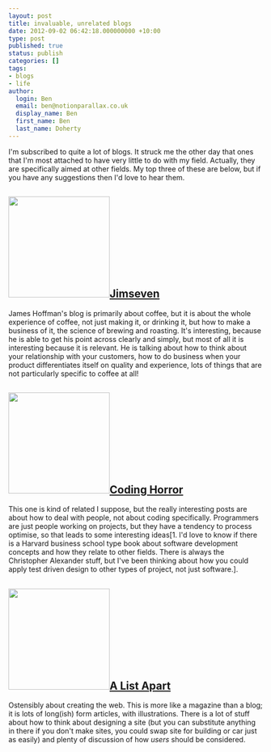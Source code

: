 ```yaml
---
layout: post
title: invaluable, unrelated blogs
date: 2012-09-02 06:42:18.000000000 +10:00
type: post
published: true
status: publish
categories: []
tags:
- blogs
- life
author:
  login: Ben
  email: ben@notionparallax.co.uk
  display_name: Ben
  first_name: Ben
  last_name: Doherty
---
```

<p>I'm subscribed to quite a lot of blogs. It struck me the other day that ones that I'm most attached to have very little to do with my field. Actually, they are specifically aimed at other fields. My top three of these are below, but if you have any suggestions then I'd love to hear them.</p>
<h2><a href="http://www.jimseven.com/"><img class="alignnone" src="{{ site.baseurl }}/assets/webshop_2_large.jpg?100585" alt="" width="200" />Jimseven </a></h2>
<p>James Hoffman's blog is primarily about coffee, but it is about the whole experience of coffee, not just making it, or drinking it, but how to make a business of it, the science of brewing and roasting. It's interesting, because he is able to get his point across clearly and simply, but most of all it is interesting because it is relevant. He is talking about how to think about your relationship with your customers, how to do business when your product differentiates itself on quality and experience, lots of things that are not particularly specific to coffee at all!</p>
<h2><a href="http://www.codinghorror.com/blog/"><img src="{{ site.baseurl }}/assets/coding-horror-official-logo-small.png" alt="" width="200" />Coding Horror</a></h2>
<p>This one is kind of related I suppose, but the really interesting posts are about how to deal with people, not about coding specifically. Programmers are just people working on projects, but they have a tendency to process optimise, so that leads to some interesting ideas[1. I'd love to know if there is a Harvard business school type book about software development concepts and how they relate to other fields. There is always the Christopher Alexander stuff, but I've been thinking about how you could apply test driven design to other types of project, not just software.].</p>
<h2><a href="http://www.alistapart.com"><img src="{{ site.baseurl }}/assets/being-real-builds-trust.jpg" alt="" width="200" />A List Apart</a></h2>
<p>Ostensibly about creating the web. This is more like a magazine than a blog; it is lots of long(ish) form articles, with illustrations. There is a lot of stuff about how to think about designing a site (but you can substitute anything in there if you don't make sites, you could swap site for building or car just as easily) and plenty of discussion of how <em>users</em> should be considered.</p>
